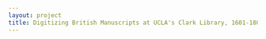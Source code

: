 ```yaml
--- 
layout: project 
title: Digitizing British Manuscripts at UCLA's Clark Library, 1601-1800
---
```




